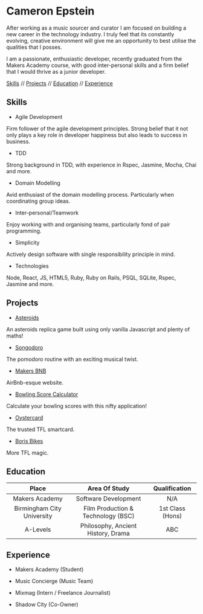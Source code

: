 # Cameron Epstein

After working as a music sourcer and curator I am focused on building a new career in the technology industry. I truly feel that its constantly evolving, creative environment will give me an opportunity to best utilise the qualities that I posses.

I am a passionate, enthusiastic developer, recently graduated from the Makers Academy course, with good inter-personal skills and a firm belief that I would thrive as a junior developer.

[Skills](#Skills) // [Projects](#Projects) // [Education](#Education) // [Experience](#Experience)

## Skills

* Agile Development

Firm follower of the agile development principles. Strong belief that it not only plays a key role in developer happiness but also leads to success in business.

* TDD

Strong background in TDD, with experience in Rspec, Jasmine, Mocha, Chai and more.

* Domain Modelling

Avid enthusiast of the domain modelling process. Particularly when coordinating group ideas.

* Inter-personal/Teamwork

Enjoy working with and organising teams, particularly fond of pair programming.

* Simplicity

Actively design software with single responsibility principle in mind.

* Technologies

Node, React, JS, HTML5, Ruby, Ruby on Rails, PSQL, SQLite, Rspec, Jasmine and more.

## Projects

* [Asteroids](https://github.com/mbutlerw/arcade_games)

An asteroids replica game built using only vanilla Javascript and plenty of maths!

* [Songodoro](https://github.com/Andy-Bell/songodoro)

The pomodoro routine with an exciting musical twist.

* [Makers BNB](https://github.com/vannio/makers-bnb)

AirBnb-esque website.

* [Bowling Score Calculator](https://github.com/cameronepstein/bowling-challenge)

Calculate your bowling scores with this nifty application!

* [Oystercard](https://github.com/cameronepstein/oystercard)

The trusted TFL smartcard.

* [Boris Bikes](https://github.com/cameronepstein/boris-bike)

More TFL magic.


## Education



| Place      | Area Of Study           | Qualification  |
| :-------------: |:---------------------:| :-----:|
| Makers Academy    | Software Development | N/A |
| Birmingham City University    | Film Production & Technology (BSC)     |   1st Class (Hons) |
| A-Levels | Philosophy, Ancient History, Drama     |    ABC |



## Experience

- Makers Academy (Student)

- Music Concierge (Music Team)

- Mixmag (Intern / Freelance Journalist)

- Shadow City (Co-Owner)
